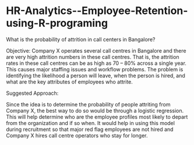 # HR-Analytics--Employee-Retention-using-R-programing

What is the probability of attrition in call centers in Bangalore?

Objective:
Company X operates several call centres in Bangalore and there are very high attrition numbers in these call centres. That is, the attrition rates in these call centres can be as high as 70 – 80% across a single year. This causes major staffing issues and workflow problems. The problem is identifying the likelihood a person will leave, when the person is hired, and what are the key attributes of employees who attrite.

Suggested Approach:
  
Since the idea is to determine the probability of people attriting from Company X, the best way to do so would be through a logistic regression. This will help determine who are the employee profiles most likely to depart from the organization and if so when. It would help in using this model during recruitment so that major red flag employees are not hired and Company X hires call centre operators who stay for longer. 
